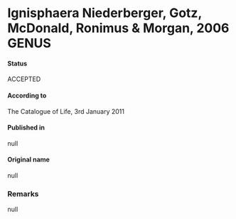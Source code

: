 # Ignisphaera Niederberger, Gotz, McDonald, Ronimus & Morgan, 2006 GENUS

#### Status
ACCEPTED

#### According to
The Catalogue of Life, 3rd January 2011

#### Published in
null

#### Original name
null

### Remarks
null
